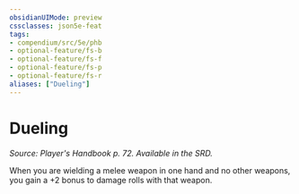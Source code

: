 ```yaml
---
obsidianUIMode: preview
cssclasses: json5e-feat
tags:
- compendium/src/5e/phb
- optional-feature/fs-b
- optional-feature/fs-f
- optional-feature/fs-p
- optional-feature/fs-r
aliases: ["Dueling"]
---
```

# Dueling
*Source: Player's Handbook p. 72. Available in the SRD.*  

When you are wielding a melee weapon in one hand and no other weapons, you gain a +2 bonus to damage rolls with that weapon.